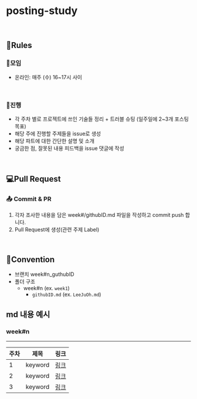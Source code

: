 # posting-study

<br>

## 📃Rules
### 👋모임
- 온라인: 매주 (수) 16~17시 사이

<br>

### 📝진행
* 각 주차 별로 프로젝트에 쓰인 기술들 정리 + 트러블 슈팅 (일주일에 2~3개 포스팅 목표)
* 해당 주에 진행할 주제들을 issue로 생성
* 해당 파트에 대한 간단한 설명 및 소개
* 궁금한 점, 잘못된 내용 피드백을 issue 댓글에 작성

<br>

## 💻Pull Request 
### 📤 Commit & PR
1. 각자 조사한 내용을 담은 week#/githubID.md 파일을 작성하고 commit push 합니다.
2. Pull Request에 생성(관련 주제 Label)

<br>

## 📑Convention

- 브랜치 week#n_guthubID
- 폴더 구조
    - week#n (ex. `week1`)
        - `githubID.md` (ex. `LeeJuOh.md`)

## md 내용 예시
### week#n
---
|주차|제목|링크|
|---|---|---|
|1|keyword|[링크]()|
|2|keyword|[링크]()|
|3|keyword|[링크]()|

<br>
